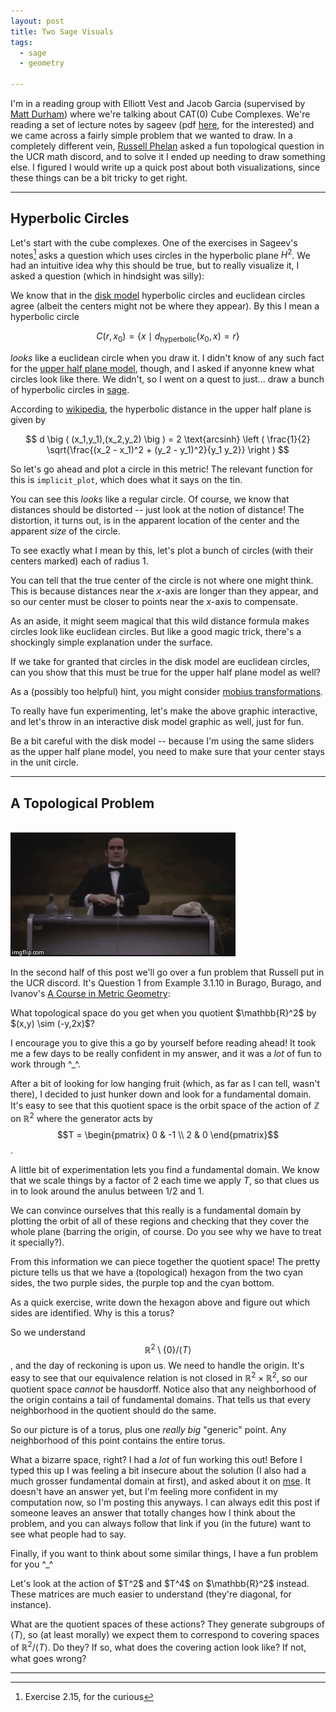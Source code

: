```yaml
---
layout: post
title: Two Sage Visuals
tags:
  - sage
  - geometry

---
```


I'm in a reading group with Elliott Vest and Jacob Garcia 
(supervised by [Matt Durham][1]) where we're talking about 
CAT(0) Cube Complexes. We're reading a set of lecture notes 
by sageev (pdf [here][2], for the interested) and we came across
a fairly simple problem that we wanted to draw. In a completely
different vein, [Russell Phelan][3] asked a fun topological question
in the UCR math discord, and to solve it I ended up needing to draw
something else. I figured I would write up a quick post about both
visualizations, since these things can be a bit tricky to get right.

---

## Hyperbolic Circles

Let's start with the cube complexes. One of the exercises in Sageev's 
notes[^sageev-ex] asks a question which uses circles in the hyperbolic
plane $H^2$. We had an intuitive idea why this should be true, but 
to really visualize it, I asked a question (which in hindsight was silly):

We know that in the [disk model][4] hyperbolic circles and euclidean 
circles agree (albeit the centers might not be where they appear). 
By this I mean a hyperbolic circle 

$$C(r,x_0) = \{x \mid d_\text{hyperbolic}(x_0,x) = r \}$$

_looks_ like a euclidean circle when you draw it. I didn't know of any
such fact for the [upper half plane model][5], though, and I asked if
anyonne knew what circles look like there. We didn't, so I went on a
quest to just... draw a bunch of hyperbolic circles in [sage][6].

According to [wikipedia][7], the hyperbolic distance in the upper half plane 
is given by

$$
d \big ( (x_1,y_1),(x_2,y_2) \big ) = 
2 \text{arcsinh} 
\left ( 
\frac{1}{2}
\sqrt{\frac{(x_2 - x_1)^2 + (y_2 - y_1)^2}{y_1 y_2}}
\right )
$$

So let's go ahead and plot a circle in this metric! The relevant function
for this is `implicit_plot`, which does what it says on the tin.

<div class="auto">
<script type="text/x-sage">
x,y = var('x,y')
d(x1,y1,x2,y2) = 2 * arcsinh(1/2 * sqrt(((x2-x1)^2 + (y2-y1)^2) / (y1*y2)))

# plot a circle of radius 1/2 centered at (0,1)
implicit_plot(d(x,y,0,1) - 1/2, (-5,5), (0,5)) 
</script>
</div>

You can see this _looks_ like a regular circle. Of course, we know that
distances should be distorted -- just look at the notion of distance! 
The distortion, it turns out, is in the apparent location of the center
and the apparent _size_ of the circle.

To see exactly what I mean by this, let's plot a bunch of circles 
(with their centers marked) each of radius $1$.

<div class="auto">
<script type="text/x-sage">
x,y = var('x,y')
d(x1,y1,x2,y2) = 2 * arcsinh(1/2 * sqrt(((x2-x1)^2 + (y2-y1)^2) / (y1*y2)))

colors = ["blue", "red", "green", "maroon", "olive", "pink", "silver", "navy"]

def draw_circle(x0,y0,r, c):
    """
    Draw a circle with center (x0,y0), radius r, and color c
    """

    # draw the circle
    p1 = implicit_plot(d(x,y,x0,y0) - r, (-5,5), (0,5), color=c)

    # draw the center
    p2 = point((x0,y0), color=c)

    return p1 + p2

out = Graphics()
for i in range(1,8):
  # draw a sequence of circles, all of radius 1,
  # but with centers moving closer to the x axis
  # (which we think of as a line at infinity)
  out += draw_circle(-3 + i, 1/i, 1, colors[i])

out.show()
</script>
</div>

You can tell that the true center of the circle is not where one might
think. This is because distances near the $x$-axis are longer than they appear, 
and so our center must be closer to points near the $x$-axis to compensate.

<div class=boxed markdown=1>
As an aside, it might seem magical that this wild distance formula makes
circles look like euclidean circles. But like a good magic trick, there's
a shockingly simple explanation under the surface.

If we take for granted that circles in the disk model are euclidean circles,
can you show that this must be true for the upper half plane model as well?

As a (possibly too helpful) hint, you might consider [mobius transformations][8].
</div>

To really have fun experimenting, let's make the above graphic interactive,
and let's throw in an interactive disk model graphic as well, just for fun.

Be a bit careful with the disk model -- because I'm using the same sliders
as the upper half plane model, you need to make sure that your center 
stays in the unit circle.

<div class="auto">
<script type="text/x-sage">

x,y = var('x,y')
dUHP(x1,y1,x2,y2) = 2 * arcsinh(1/2 * sqrt(((x2-x1)^2 + (y2-y1)^2) / (y1*y2)))
dPD(x1,y1,x2,y2) = arccosh(1 + (2 * ((x2-x1)^2 + (y2-y1)^2))/((1 - (x1^2 + y1^2))*(1 - (x2^2 + y2^2))))

@interact
def _(model=selector(['upper half plane', 'poincare disk'], buttons=True),
      x0=slider(-5,5,step_size=0.1, default=0), 
      y0=slider(0.1,5,step_size=0.1, default=1/2), 
      r=slider(0,3,step_size=0.1, default=1)):

  if model == "upper half plane":
    show("Upper Half Plane Circles")

    # draw the circle
    p1 = implicit_plot(dUHP(x,y,x0,y0) - r, (-5,5), (0,5))

    # draw the center
    p2 = point((x0,y0))

    show(p1+p2)
  else:
    show("Poincare Disk Circles")

    # draw the boundary circle of the poincare disk
    p1 = implicit_plot(x^2 + y^2 - 1, (-1.5,1.5), (-1.5,1.5), color="black")

    # draw the circle
    p2 = implicit_plot(dPD(x,y,x0,y0) - r, (-1.5,1.5), (-1.5,1.5))

    # draw the center
    p3 = point((x0,y0))

    show(p1+p2+p3)

</script>
</div>

---

## A Topological Problem

<br>

<img src="/assets/images/two-sage-visuals/completely-different.gif">

In the second half of this post we'll go over a fun problem that Russell
put in the UCR discord. It's Question 1 from Example 3.1.10 in Burago, Burago,
and Ivanov's [A Course in Metric Geometry][9]:

<div class=boxed markdown=1>
  What topological space do you get when you quotient $\mathbb{R}^2$ by
  $(x,y) \sim (-y,2x)$?
</div>

I encourage you to give this a go by yourself before reading ahead! It took
me a few days to be really confident in my answer, and it was a
_lot_ of fun to work through ^_^.

After a bit of looking for low hanging fruit (which, as far as I can tell, 
wasn't there), I decided to just hunker down and look for a fundamental domain.
It's easy to see that this quotient space is the orbit space of the action 
of $\mathbb{Z}$ on $\mathbb{R}^2$ where the generator acts by
$$T = \begin{pmatrix} 0 & -1 \\ 2 & 0 \end{pmatrix}$$.

A little bit of experimentation lets you find a fundamental domain. 
We know that we scale things by a factor of $2$ each time we apply $T$, 
so that clues us in to look around the anulus between $1/2$ and $1$.

<div class="auto">
<script type="text/x-sage">

x,y = var('x,y')
xr = (x,-2,2)
yr = (y,-2,2)

out = Graphics()

# the first anulus
region = [1/4 < x^2 + y^2, x^2 + y^2 < 1, x > 0, y > 0]
out += region_plot(region, xr, yr, incol="purple")

# the second anulus
region = [1/16 < x^2 + y^2, x^2 + y^2 < 1/4, x > 0, y > 0]
out += region_plot(region, xr, yr, incol="cyan")

out.show()
</script>
</div>

We can convince ourselves that this really is a fundamental domain by 
plotting the orbit of all of these regions and checking that they cover the
whole plane 
(barring the origin, of course. Do you see why we have to treat it specially?).

<div class="linked_auto">
<script type="text/x-sage">
x,y = var('x,y')

N = 5
T = matrix([[0,-1],[2,0]])

xr = (x,-2,2)
yr = (y,-2,2)

def drawRegion(n):
    [v1,v2] = T^n * matrix([x,y]).transpose()

    # janky hack mate
    # I have no idea why we need to do this
    v1 = eval(str(v1))
    v2 = eval(str(v2))

    out = Graphics()
    
    # the first anulus
    region = [1/4 < v1^2 + v2^2, v1^2 + v2^2 < 1, v2 > 0, v1 > 0]
    out += region_plot(region, xr, yr, incol="purple")

    # the second anulus
    region = [1/16 < v1^2 + v2^2, v1^2 + v2^2 < 1/4, v2 > 0, v1 > 0]
    out += region_plot(region, xr, yr, incol="cyan")

    return out

out = Graphics()
for n in range(-N,N+1):
    out += drawRegion(n)

out.show()

</script>
</div>

From this information we can piece together the quotient space! 
The pretty picture tells us that we have a (topological) hexagon 
from the two cyan sides, the two purple sides, the purple top and the
cyan bottom. 

<div class=boxed markdown=1>
  As a quick exercise, write down the hexagon above and figure out 
  which sides are identified. Why is this a torus?
</div>

So we understand $$\mathbb{R}^2 \setminus \{ 0 \} \bigg / \langle T \rangle$$, 
and the day of reckoning is upon us. We need to handle the origin. 
It's easy to see that our equivalence relation is not closed in 
$\mathbb{R}^2 \times \mathbb{R}^2$, so our quotient space _cannot_ be
hausdorff. 
Notice also that any neighborhood of the origin contains a tail of fundamental 
domains. That tells us that every neighborhood in the quotient should do the same.

So our picture is of a torus, plus one _really big_ "generic" point. 
Any neighborhood of this point contains the entire torus. 

What a bizarre space, right? I had a _lot_ of fun working this out!
Before I typed this up I was feeling a bit insecure about the solution
(I also had a much grosser fundamental domain at first), and asked about it
on [mse][10]. It doesn't have an answer yet, but I'm feeling more confident
in my computation now, so I'm posting this anyways. I can always edit this post
if someone leaves an answer that totally changes how I think about the problem,
and you can always follow that link if you (in the future) want to see what
people had to say.

Finally, if you want to think about some similar things, I have a fun problem
for you ^_^

<div class=boxed markdown=1>
Let's look at the action of $T^2$ and $T^4$ on $\mathbb{R}^2$ instead. 
These matrices are much easier to understand (they're diagonal, for instance).

What are the quotient spaces of these actions? They generate subgroups of
$\langle T \rangle$, so (at least morally) we expect them to correspond to 
covering spaces of $\mathbb{R}^2 \big / \langle T \rangle$. Do they? 
If so, what does the covering action look like? If not, what goes wrong?
</div>


---

[^sageev-ex]: 
    Exercise 2.15, for the curious

[1]: https://sites.google.com/view/mgdurham/
[2]: http://www.math.utah.edu/pcmi12/lecture_notes/sageev.pdf
[3]: https://github.com/russphelan
[4]: https://en.wikipedia.org/wiki/Poincar%C3%A9_disk_model
[5]: https://en.wikipedia.org/wiki/Poincar%C3%A9_half-plane_model
[6]: https://www.sagemath.org/
[7]: https://en.wikipedia.org/wiki/Poincar%C3%A9_half-plane_model#Distance_calculation
[8]: https://en.wikipedia.org/wiki/M%C3%B6bius_transformation
[9]: https://bookstore.ams.org/gsm-33
[10]: https://math.stackexchange.com/q/4117907/655547
